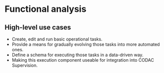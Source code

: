 # Functional analysis

## High-level use cases

* Create, edit and run basic operational tasks.
* Provide a means for gradually evolving those tasks into more automated ones.
* Define a schema for executing those tasks in a data-driven way.
* Making this execution component useable for integration into CODAC Supervision.


